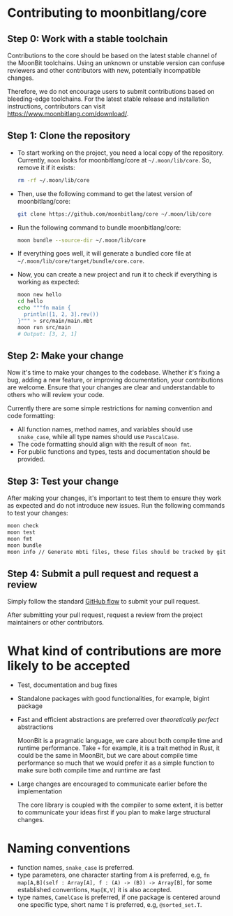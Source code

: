 # Contributing to moonbitlang/core

## Step 0: Work with a stable toolchain

Contributions to the core should be based on the latest stable channel of the MoonBit toolchains. Using an unknown or unstable version can confuse reviewers and other contributors with new, potentially incompatible changes.

Therefore, we do not encourage users to submit contributions based on bleeding-edge toolchains.
For the latest stable release and installation instructions, contributors can visit https://www.moonbitlang.com/download/.

## Step 1: Clone the repository

- To start working on the project, you need a local copy of the repository. Currently, `moon` looks for moonbitlang/core at `~/.moon/lib/core`. So, remove it if it exists:

  ```bash
  rm -rf ~/.moon/lib/core
  ```

- Then, use the following command to get the latest version of moonbitlang/core:

  ```bash
  git clone https://github.com/moonbitlang/core ~/.moon/lib/core
  ```

- Run the following command to bundle moonbitlang/core:

  ```bash
  moon bundle --source-dir ~/.moon/lib/core
  ```

- If everything goes well, it will generate a bundled core file at `~/.moon/lib/core/target/bundle/core.core`.

- Now, you can create a new project and run it to check if everything is working as expected:

  ```bash
  moon new hello
  cd hello
  echo """fn main {
    println([1, 2, 3].rev())
  }""" > src/main/main.mbt
  moon run src/main
  # Output: [3, 2, 1]
  ```

## Step 2: Make your change

Now it's time to make your changes to the codebase. Whether it's fixing a bug, adding a new feature, or improving documentation, your contributions are welcome. Ensure that your changes are clear and understandable to others who will review your code.

Currently there are some simple restrictions for naming convention and code formatting:

- All function names, method names, and variables should use `snake_case`, while all type names should use `PascalCase`.
- The code formatting should align with the result of `moon fmt`.
- For public functions and types, tests and documentation should be provided. 


## Step 3: Test your change

After making your changes, it's important to test them to ensure they work as expected and do not introduce new issues. Run the following commands to test your changes:

  ```bash
  moon check
  moon test
  moon fmt
  moon bundle
  moon info // Generate mbti files, these files should be tracked by git
  ```

## Step 4: Submit a pull request and request a review

Simply follow the standard [GitHub flow](https://docs.github.com/en/get-started/using-github/github-flow) to submit your pull request.

After submitting your pull request, request a review from the project maintainers or other contributors.


# What kind of contributions are more likely to be accepted

- Test, documentation and bug fixes 

- Standalone packages with good functionalities, for example, bigint package

- Fast and efficient abstractions are preferred over *theoretically perfect* abstractions

   MoonBit is a pragmatic language, we care about both compile time and runtime performance. Take `+` for example, it is a trait method in Rust,
   it could be the same in MoonBit, but we care about compile time performance so much that we would prefer it as a simple function to make sure 
   both compile time and runtime are fast

- Large changes are encouraged to communicate earlier before the implementation

   The core library is coupled with the compiler to some extent, it is better to communicate your ideas first if you 
   plan to make large structural changes.  

# Naming conventions

- function names, `snake_case` is preferred.
- type parameters, one character starting from `A` is preferred, e.g, `fn map[A,B](self : Array[A], f : (A) -> (B)) -> Array[B]`, for some established
  conventions, `Map[K,V]` it is also accepted.
- type names, `CamelCase` is preferred, if one package is centered around one specific type, short name `T` is preferred, e.g, `@sorted_set.T`.
